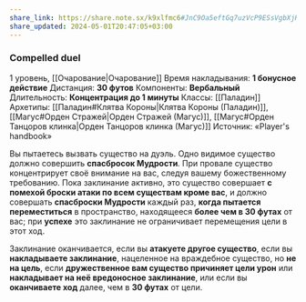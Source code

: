 ```yaml
---
share_link: https://share.note.sx/k9xlfmc6#JnC9Oa5eftGq7uzVcP9ESsVgbXjRSbavj9hfHmcciV4
share_updated: 2024-05-01T20:47:05+03:00
---
```

### Compelled duel
1 уровень, [[Очарование|Очарование]]
Время накладывания: **1 бонусное действие**
Дистанция: **30 футов**
Компоненты: **Вербальный**
Длительность: **Концентрация до 1 минуты**
Классы: [[Паладин]]
Архетипы: [[Паладин#Клятва Короны|Клятва Короны (Паладин)]], [[Магус#Орден Стражей|Орден Стражей (Магус)]], [[Магус#Орден Танцоров клинка|Орден Танцоров клинка (Магус)]]
Источник: «Player's handbook»

Вы пытаетесь вызвать существо на дуэль. Одно видимое существо должно совершить **спасбросок Мудрости**. При провале существо концентрирует своё внимание на вас, следуя вашему божественному требованию. Пока заклинание активно, это существо совершает **с помехой броски атаки по всем существам кроме вас**, и должно совершать **спасброски Мудрости** каждый раз, **когда пытается переместиться** в пространство, находящееся **более чем в 30 футах** от вас; при **успехе** это заклинание не ограничивает перемещения цели в этот ход.

Заклинание оканчивается, если вы **атакуете другое существо**, если вы **накладываете заклинание**, нацеленное на враждебное существо, но **не на цель**, если **дружественное вам существо причиняет цели урон** или **накладывает на неё вредоносное заклинание**, или если вы **оканчиваете ход** далее, чем в **30 футах** от цели.